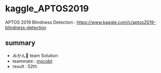 # kaggle_APTOS2019
APTOS 2019 Blindness Detection : https://www.kaggle.com/c/aptos2019-blindness-detection

## summary
- みかん🍊 team Solution
- teammate : [mocobt](https://github.com/j20232)
- result : 52th
